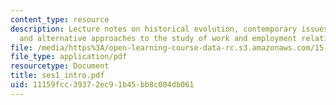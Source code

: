 ```yaml
---
content_type: resource
description: Lecture notes on historical evolution, contemporary issues and debates,
  and alternative approaches to the study of work and employment relations
file: /media/https%3A/open-learning-course-data-rc.s3.amazonaws.com/15-676-work-employment-and-industrial-relations-theory-spring-2008/11159fcc39372ec91b45bb8c004db061_ses1_intro.pdf
file_type: application/pdf
resourcetype: Document
title: ses1_intro.pdf
uid: 11159fcc-3937-2ec9-1b45-bb8c004db061
---
```

